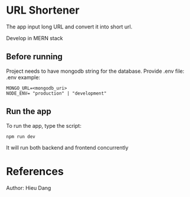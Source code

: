 # URL Shortener
The app input long URL and convert it into short url.

Develop in MERN stack


## Before running
Project needs to have mongodb string for the database.
  Provide .env file: 
  .env example: 
 ```
 MONGO_URL=<mongodb_uri>
 NODE_ENV= "production" | "development"
 ```

## Run the app
To run the app, type the script:
```
npm run dev
```
  It will run both backend and frontend concurrently


# References
Author: Hieu Dang
